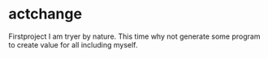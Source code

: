 # actchange
Firstproject
I am tryer by nature. This time why not generate some program to create value for all including myself.
